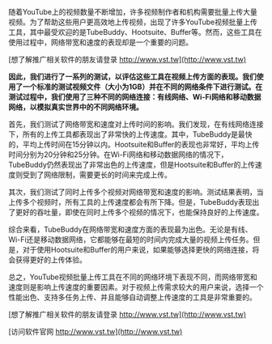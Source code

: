 随着YouTube上的视频数量不断增加，许多视频制作者和机构需要批量上传大量视频。为了帮助这些用户更高效地上传视频，出现了许多YouTube视频批量上传工具，其中最受欢迎的是TubeBuddy、Hootsuite、Buffer等。然而，这些工具在使用过程中，网络带宽和速度的表现却是一个重要的问题。

[想了解推广相关软件的朋友请登录 http://www.vst.tw](http://www.vst.tw)

**因此，我们进行了一系列的测试，以评估这些工具在视频上传方面的表现。我们使用了一个标准的测试视频文件（大小为1GB）并在不同的网络条件下进行测试。在测试过程中，我们使用了三种不同的网络连接：有线网络、Wi-Fi网络和移动数据网络，以模拟真实世界中的不同网络环境。**

首先，我们测试了网络带宽和速度对上传时间的影响。我们发现，在有线网络连接下，所有的上传工具都表现出了非常快的上传速度。其中，TubeBuddy是最快的，平均上传时间在15分钟以内。Hootsuite和Buffer的表现也非常好，平均上传时间分别为20分钟和25分钟。在Wi-Fi网络和移动数据网络的情况下，TubeBuddy仍然表现出了非常出色的上传速度，但是Hootsuite和Buffer的上传速度则受到了网络限制，需要更长的时间来完成上传。

其次，我们测试了同时上传多个视频对网络带宽和速度的影响。测试结果表明，当上传多个视频时，所有工具的上传速度都会有所下降。但是，TubeBuddy表现出了更好的吞吐量，即使在同时上传多个视频的情况下，也能保持良好的上传速度。

综合来看，TubeBuddy在网络带宽和速度方面的表现最为出色。无论是有线、Wi-Fi还是移动数据网络，它都能够在最短的时间内完成大量的视频上传任务。但是，对于使用Hootsuite和Buffer的用户来说，如果能够选择更快的网络连接，将会获得更好的上传体验。

总之，YouTube视频批量上传工具在不同的网络环境下表现不同，而网络带宽和速度则是影响上传速度的重要因素。对于视频上传需求较大的用户来说，选择一个性能出色、支持多任务上传、并且能够自动调整上传速度的工具是非常重要的。

[想了解推广相关软件的朋友请登录 http://www.vst.tw](http://www.vst.tw)


[访问软件官网 http://www.vst.tw](http://www.vst.tw)
